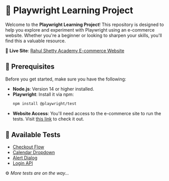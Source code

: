 # 🚀 Playwright Learning Project

Welcome to the **Playwright Learning Project**! This repository is designed to help you explore and experiment with Playwright using an e-commerce website. Whether you're a beginner or looking to sharpen your skills, you'll find this a valuable resource.

🔗 **Live Site**: [Rahul Shetty Academy E-commerce Website](https://rahulshettyacademy.com/client)

## 🎯 Prerequisites

Before you get started, make sure you have the following:

- **Node.js**: Version 14 or higher installed.
- **Playwright**: Install it via npm:  
  ```bash
  npm install @playwright/test
  ```
- **Website Access**: You'll need access to the e-commerce site to run the tests. Visit [this link](https://rahulshettyacademy.com/client) to check it out.

## 🧪 Available Tests

- [Checkout Flow](https://github.com/DanielRamos84/playwright-learning-project/tree/test/checkout-flow)
- [Calendar Dropdown](https://github.com/DanielRamos84/playwright-learning-project/tree/test/calendar-dropdown)
- [Alert Dialog](https://github.com/DanielRamos84/playwright-learning-project/tree/test/alert-dialog)
- [Login API](https://github.com/DanielRamos84/playwright-learning-project/tree/test/login-api)

⚙️ *More tests are on the way...*
